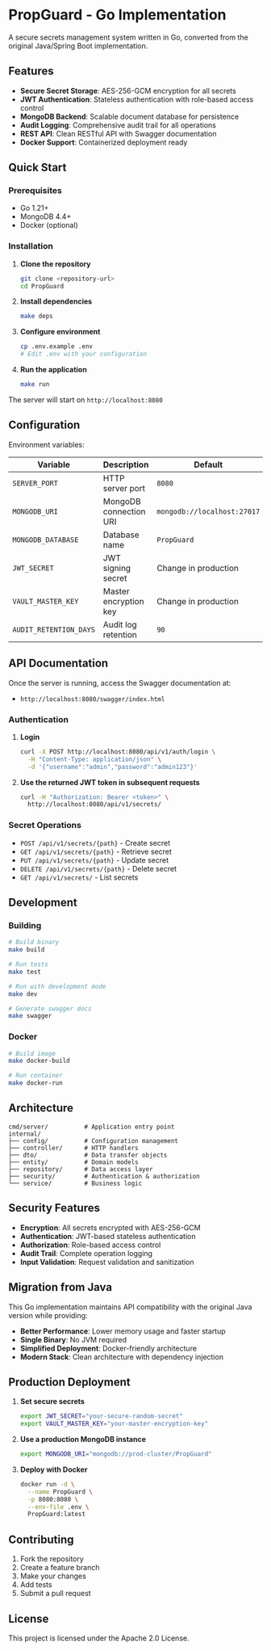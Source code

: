 # PropGuard - Go Implementation

A secure secrets management system written in Go, converted from the original Java/Spring Boot implementation.

## Features

- **Secure Secret Storage**: AES-256-GCM encryption for all secrets
- **JWT Authentication**: Stateless authentication with role-based access control
- **MongoDB Backend**: Scalable document database for persistence
- **Audit Logging**: Comprehensive audit trail for all operations
- **REST API**: Clean RESTful API with Swagger documentation
- **Docker Support**: Containerized deployment ready

## Quick Start

### Prerequisites

- Go 1.21+
- MongoDB 4.4+
- Docker (optional)

### Installation

1. **Clone the repository**
   ```bash
   git clone <repository-url>
   cd PropGuard
   ```

2. **Install dependencies**
   ```bash
   make deps
   ```

3. **Configure environment**
   ```bash
   cp .env.example .env
   # Edit .env with your configuration
   ```

4. **Run the application**
   ```bash
   make run
   ```

The server will start on `http://localhost:8080`

## Configuration

Environment variables:

| Variable | Description | Default |
|----------|-------------|---------|
| `SERVER_PORT` | HTTP server port | `8080` |
| `MONGODB_URI` | MongoDB connection URI | `mongodb://localhost:27017` |
| `MONGODB_DATABASE` | Database name | `PropGuard` |
| `JWT_SECRET` | JWT signing secret | Change in production |
| `VAULT_MASTER_KEY` | Master encryption key | Change in production |
| `AUDIT_RETENTION_DAYS` | Audit log retention | `90` |

## API Documentation

Once the server is running, access the Swagger documentation at:
- `http://localhost:8080/swagger/index.html`

### Authentication

1. **Login**
   ```bash
   curl -X POST http://localhost:8080/api/v1/auth/login \
     -H "Content-Type: application/json" \
     -d '{"username":"admin","password":"admin123"}'
   ```

2. **Use the returned JWT token in subsequent requests**
   ```bash
   curl -H "Authorization: Bearer <token>" \
     http://localhost:8080/api/v1/secrets/
   ```

### Secret Operations

- `POST /api/v1/secrets/{path}` - Create secret
- `GET /api/v1/secrets/{path}` - Retrieve secret
- `PUT /api/v1/secrets/{path}` - Update secret
- `DELETE /api/v1/secrets/{path}` - Delete secret
- `GET /api/v1/secrets/` - List secrets

## Development

### Building

```bash
# Build binary
make build

# Run tests
make test

# Run with development mode
make dev

# Generate swagger docs
make swagger
```

### Docker

```bash
# Build image
make docker-build

# Run container
make docker-run
```

## Architecture

```
cmd/server/          # Application entry point
internal/
├── config/          # Configuration management
├── controller/      # HTTP handlers
├── dto/             # Data transfer objects
├── entity/          # Domain models
├── repository/      # Data access layer
├── security/        # Authentication & authorization
└── service/         # Business logic
```

## Security Features

- **Encryption**: All secrets encrypted with AES-256-GCM
- **Authentication**: JWT-based stateless authentication
- **Authorization**: Role-based access control
- **Audit Trail**: Complete operation logging
- **Input Validation**: Request validation and sanitization

## Migration from Java

This Go implementation maintains API compatibility with the original Java version while providing:

- **Better Performance**: Lower memory usage and faster startup
- **Single Binary**: No JVM required
- **Simplified Deployment**: Docker-friendly architecture
- **Modern Stack**: Clean architecture with dependency injection

## Production Deployment

1. **Set secure secrets**
   ```bash
   export JWT_SECRET="your-secure-random-secret"
   export VAULT_MASTER_KEY="your-master-encryption-key"
   ```

2. **Use a production MongoDB instance**
   ```bash
   export MONGODB_URI="mongodb://prod-cluster/PropGuard"
   ```

3. **Deploy with Docker**
   ```bash
   docker run -d \
     --name PropGuard \
     -p 8080:8080 \
     --env-file .env \
     PropGuard:latest
   ```

## Contributing

1. Fork the repository
2. Create a feature branch
3. Make your changes
4. Add tests
5. Submit a pull request

## License

This project is licensed under the Apache 2.0 License.